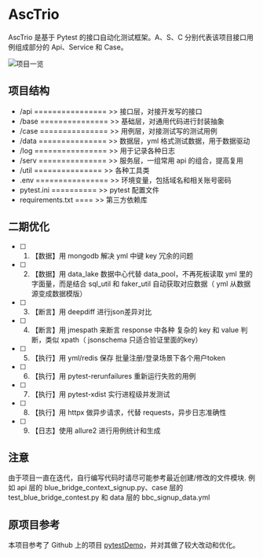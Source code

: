 # AscTrio

AscTrio 是基于 Pytest 的接口自动化测试框架。A、S、C 分别代表该项目接口用例组成部分的 Api、Service 和 Case。

![项目一览]()

## 项目结构

- /api ================ >> 接口层，对接开发写的接口
- /base =============== >> 基础层，对通用代码进行封装抽象
- /case =============== >> 用例层，对接测试写的测试用例
- /data =============== >> 数据层，yml 格式测试数据，用于数据驱动
- /log ================ >> 用于记录各种日志
- /serv =============== >> 服务层，一组常用 api 的组合，提高复用
- /util =============== >> 各种工具类
- .env ================ >> 环境变量，包括域名和相关账号密码
- pytest.ini ========== >> pytest 配置文件
- requirements.txt ==== >> 第三方依赖库


## 二期优化

- [ ] 1. 【数据】用 mongodb 解决 yml 中键 key 冗余的问题
- [ ] 2. 【数据】用 data_lake 数据中心代替 data_pool，不再死板读取 yml 里的字面量，而是结合 sql_util 和 faker_util 自动获取对应数据（ yml 从数据源变成数据模版）
- [ ] 3. 【断言】用 deepdiff 进行json差异对比
- [ ] 4. 【断言】用 jmespath 来断言 response 中各种 复杂的 key 和 value 判断，类似 xpath（ jsonschema 只适合验证里面的key）
- [ ] 5. 【执行】用 yml/redis 保存 批量注册/登录场景下各个用户token
- [ ] 6. 【执行】用 pytest-rerunfailures 重新运行失败的用例
- [ ] 7. 【执行】用 pytest-xdist 实行进程级并发测试
- [ ] 8. 【执行】用 httpx 做异步请求，代替 requests，异步日志准确性
- [ ] 9. 【日志】使用 allure2 进行用例统计和生成


## 注意

由于项目一直在迭代，自行编写代码时请尽可能参考最近创建/修改的文件模块.
例如 api 层的 blue_bridge_context_signup.py、case 层的 test_blue_bridge_contest.py 和 data 层的 bbc_signup_data.yml

## 原项目参考

本项目参考了 Github 上的项目 [pytestDemo](https://github.com/wintests/pytestDemo)，并对其做了较大改动和优化。
